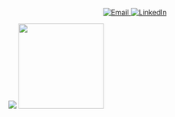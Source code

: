 <p align="center">
  <a href="mailto:renanfilipe10@hotmail.com">
    <img alt="Email"
      src="https://img.shields.io/badge/-Hotmail-0078D4?style=for-the-badge&logo=microsoft-outlook&logoColor=white&link=mailto:renanfilipe10@hotmail.com">
  </a>

  <a href="https://www.linkedin.com/in/renanfilipe/">
    <img alt="LinkedIn"
      src="https://img.shields.io/badge/-LinkedIn-blue?style=for-the-badge&logo=Linkedin&logoColor=white">
  </a>
</p>
<img src="https://github-readme-stats.vercel.app/api?username=renanfilipe&show_icons=true&count_private=true&hide=stars" />
<img style="height: 170px;" src="https://github-readme-stats.vercel.app/api/top-langs/?username=renanfilipe&hide=jupyter%20notebook,python,objective-c" />
